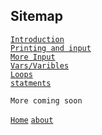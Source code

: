 ## Sitemap
[`Introduction`](intro.html)\
[`Printing and input`](My1stProject.html)\
[`More Input`](Input.html)\
[`Vars/Varibles`](Vars.html)\
[`Loops`](Loops.html)\
[`statments`](statments.html)
```
More coming soon
```

[`Home`](https://cooldudeseven7.github.io/The7CodersProject/)
[`about`](about.html)
